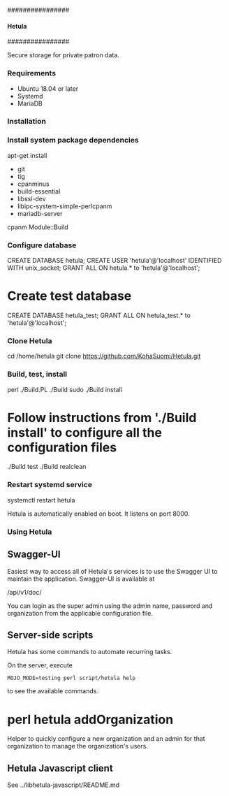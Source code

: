 ################
#### Hetula ####
################

Secure storage for private patron data.

### Requirements ###

- Ubuntu 18.04 or later
- Systemd
- MariaDB

### Installation ###

### Install system package dependencies ###

apt-get install
  - git
  - tig
  - cpanminus
  - build-essential
  - libssl-dev
  - libipc-system-simple-perlcpanm
  - mariadb-server

cpanm Module::Build

### Configure database ###

CREATE DATABASE hetula;
CREATE USER 'hetula'@'localhost' IDENTIFIED WITH unix_socket;
GRANT ALL ON hetula.* to 'hetula'@'localhost';

# Create test database

CREATE DATABASE hetula_test;
GRANT ALL ON hetula_test.* to 'hetula'@'localhost';

### Clone Hetula

cd /home/hetula
git clone https://github.com/KohaSuomi/Hetula.git

### Build, test, install

perl ./Build.PL
./Build
sudo ./Build install

# Follow instructions from './Build install' to configure all the configuration files

./Build test
./Build realclean

### Restart systemd service

systemctl restart hetula

Hetula is automatically enabled on boot.
It listens on port 8000.

### Using Hetula

## Swagger-UI

Easiest way to access all of Hetula's services is to use the Swagger UI to maintain the application.
Swagger-UI is available at

<hostname>/api/v1/doc/

You can login as the super admin using the admin name, password and organization from the applicable configuration file.

## Server-side scripts

Hetula has some commands to automate recurring tasks.

On the server, execute

`MOJO_MODE=testing perl script/hetula help`

to see the available commands.

# perl hetula addOrganization

Helper to quickly configure a new organization and an admin for that organization to manage the organization's users.

## Hetula Javascript client

See ../libhetula-javascript/README.md
